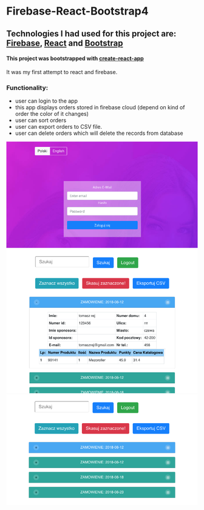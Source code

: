 # Firebase-React-Bootstrap4

## Technologies I had used for this project are: [Firebase](https://firebase.google.com/), [React](https://reactjs.org/) and [Bootstrap](https://getbootstrap.com/)
#### This project was bootstrapped with [create-react-app](https://github.com/facebook/create-react-app)

It was my first attempt to react and firebase. 

### Functionality:
* user can login to the app
* this app displays orders stored in firebase cloud (depend on kind of order the color of it changes)
* user can sort orders
* user can export orders to CSV file.
* user can delete orders which will delete the records from database

![Alt text](./images/login.png?raw=true "Login View")
<br/>
![Alt text](./images/main1.png?raw=true "First Main View")
<br/>
![Alt text](./images/main2.png?raw=true "Second Main View")
<br/>